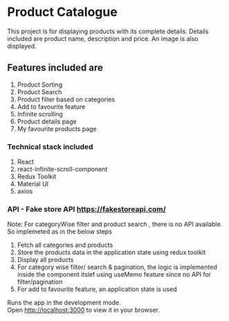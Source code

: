 # Product Catalogue

This project is for displaying products with its complete details.
Details included are product name, description and price. An image is also displayed.

## Features included are
1. Product Sorting
2. Product Search
3. Product filter based on categories
4. Add to favourite feature
5. Infinite scrolling
6. Product details page
7. My favourite products page


###  Technical stack included
1. React
2. react-infinite-scroll-component
3. Redux Toolkit
4. Material UI
5. axios

### API - Fake store API https://fakestoreapi.com/

Note:
For categoryWise filter and product search , there is no API available. So implemeted as in the below steps
1. Fetch all categories and products
2. Store the products data in the application state using redux toolkit
3. Display all products 
4. For category wise filter/ search & pagination, the logic is implemented inside the component itslef using useMemo feature since no API for filter/pagination
5. For add to favourite feature, an application state is used


Runs the app in the development mode.\
Open [http://localhost:3000](http://localhost:3000) to view it in your browser.

